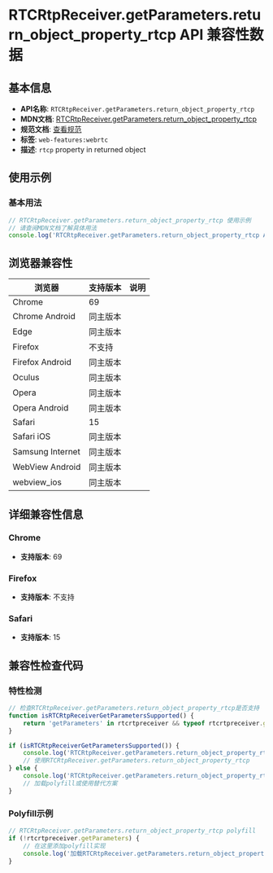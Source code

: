 # RTCRtpReceiver.getParameters.return_object_property_rtcp API 兼容性数据

## 基本信息

- **API名称**: `RTCRtpReceiver.getParameters.return_object_property_rtcp`
- **MDN文档**: [RTCRtpReceiver.getParameters.return_object_property_rtcp](https://developer.mozilla.org/docs/Web/API/RTCRtpReceiver/getParameters#rtcp)
- **规范文档**: [查看规范](https://w3c.github.io/webrtc-pc/#dom-rtcrtpparameters-rtcp)
- **标签**: `web-features:webrtc`
- **描述**: `rtcp` property in returned object

## 使用示例

### 基本用法

```javascript
// RTCRtpReceiver.getParameters.return_object_property_rtcp 使用示例
// 请查阅MDN文档了解具体用法
console.log('RTCRtpReceiver.getParameters.return_object_property_rtcp API');
```

## 浏览器兼容性

| 浏览器 | 支持版本 | 说明 |
|--------|----------|------|
| Chrome | 69 |  |
| Chrome Android | 同主版本 |  |
| Edge | 同主版本 |  |
| Firefox | 不支持 |  |
| Firefox Android | 同主版本 |  |
| Oculus | 同主版本 |  |
| Opera | 同主版本 |  |
| Opera Android | 同主版本 |  |
| Safari | 15 |  |
| Safari iOS | 同主版本 |  |
| Samsung Internet | 同主版本 |  |
| WebView Android | 同主版本 |  |
| webview_ios | 同主版本 |  |

## 详细兼容性信息

### Chrome

- **支持版本**: 69

### Firefox

- **支持版本**: 不支持

### Safari

- **支持版本**: 15

## 兼容性检查代码

### 特性检测

```javascript
// 检查RTCRtpReceiver.getParameters.return_object_property_rtcp是否支持
function isRTCRtpReceiverGetParametersSupported() {
    return 'getParameters' in rtcrtpreceiver && typeof rtcrtpreceiver.getParameters === 'function';
}

if (isRTCRtpReceiverGetParametersSupported()) {
    console.log('RTCRtpReceiver.getParameters.return_object_property_rtcp 支持');
    // 使用RTCRtpReceiver.getParameters.return_object_property_rtcp
} else {
    console.log('RTCRtpReceiver.getParameters.return_object_property_rtcp 不支持，需要polyfill');
    // 加载polyfill或使用替代方案
}
```

### Polyfill示例

```javascript
// RTCRtpReceiver.getParameters.return_object_property_rtcp polyfill
if (!rtcrtpreceiver.getParameters) {
    // 在这里添加polyfill实现
    console.log('加载RTCRtpReceiver.getParameters.return_object_property_rtcp polyfill');
}
```

